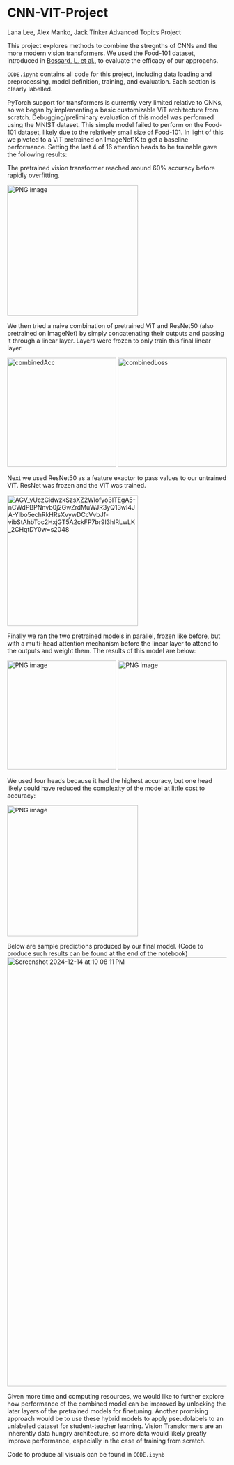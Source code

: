 # CNN-VIT-Project
Lana Lee, Alex Manko, Jack Tinker Advanced Topics Project

This project explores methods to combine the stregnths of CNNs and the more modern vision transformers. We used the Food-101 dataset, introduced in [Bossard, L, et al.](https://link.springer.com/chapter/10.1007/978-3-319-10599-4_29), to evaluate the efficacy of our approachs.

`CODE.ipynb` contains all code for this project, including data loading and preprocessing, model definition, training, and evaluation. Each section is clearly labelled.

PyTorch support for transformers is currently very limited relative to CNNs, so we began by implementing a basic customizable ViT architecture from scratch. Debugging/preliminary evaluation of this model was performed using the MNIST dataset. This simple model failed to perform on the Food-101 dataset, likely due to the relatively small size of Food-101. In light of this we pivoted to a ViT pretrained on ImageNet1K to get a baseline performance. Setting the last 4 of 16 attention heads to be trainable gave the following results:

The pretrained vision transformer reached around 60% accuracy before rapidly overfitting.

<img width="300" alt="PNG image" src="https://github.com/user-attachments/assets/7f6cd3d6-7a55-4ab8-9a0a-e6670bc7c076" />

We then tried a naive combination of pretrained ViT and ResNet50 (also pretrained on ImageNet) by simply concatenating their outputs and passing it through a linear layer. Layers were frozen to only train this final linear layer.

<img width="250" alt="combinedAcc" src="https://github.com/user-attachments/assets/5dbd53e1-4dfe-4477-a78f-224b3d4a91d1" />
<img width="250" alt="combinedLoss" src="https://github.com/user-attachments/assets/b0561bf9-46b3-48f2-a55a-21d9cea6ad01" />

Next we used ResNet50 as a feature exactor to pass values to our untrained ViT. ResNet was frozen and the ViT was trained.

<img width="300" alt="AGV_vUczCidwzkSzsXZ2Wlofyo3ITEgA5-nCWdPBPNnvb0j2GwZrdMuWJR3yQ13wI4JA-Ylbo5echRkHRsXvywDCcVvbJf-vibStAhbToc2HxjGT5A2ckFP7br9l3hlRLwLK_2CHqtDY0w=s2048" src="https://github.com/user-attachments/assets/c949e784-dafc-4f4c-8a78-77e714a79f86" />

Finally we ran the two pretrained models in parallel, frozen like before, but with a multi-head attention mechanism before the linear layer to attend to the outputs and weight them. The results of this model are below:

<img width="250" alt="PNG image" src="https://github.com/user-attachments/assets/2f391f7e-399b-4f0e-9bb2-fdffa8ce45ff" />
<img width="250" alt="PNG image" src="https://github.com/user-attachments/assets/088501dd-024c-4f39-9546-fcdd09c6e96d" />

We used four heads because it had the highest accuracy, but one head likely could have reduced the complexity of the model at little cost to accuracy:

<img width="300" alt="PNG image" src="https://github.com/user-attachments/assets/d9a9b4f1-2ca4-4efc-a220-58aac9518a82" />


Below are sample predictions produced by our final model. (Code to produce such results can be found at the end of the notebook)
<img width="984" alt="Screenshot 2024-12-14 at 10 08 11 PM" src="https://github.com/user-attachments/assets/eccff595-7be2-4d0b-ae57-30af99c9bcb7" />

Given more time and computing resources, we would like to further explore how performance of the combined model can be improved by unlocking the later layers of the pretrained models for finetuning. Another promising approach would be to use these hybrid models to apply pseudolabels to an unlabeled dataset for student-teacher learning. Vision Transformers are an inherently data hungry architecture, so more data would likely greatly improve performance, especially in the case of training from scratch.

Code to produce all visuals can be found in `CODE.ipynb`
